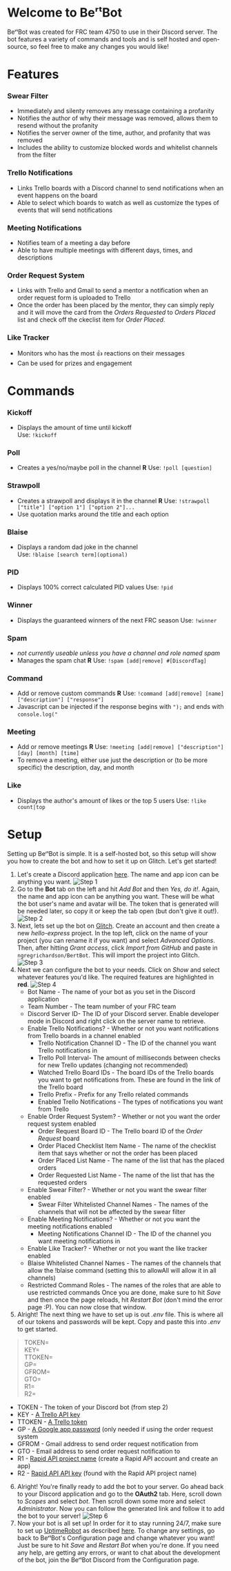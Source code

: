 
# Welcome to BeʳᵗBot
BeʳᵗBot was created for FRC team 4750 to use in their Discord server. The bot features a variety of commands and tools and is self hosted and open-source, so feel free to make any changes you would like!
# Features
### Swear Filter
- Immediately and silenty removes any message containing a profanity
- Notifies the author of why their message was removed, allows them to resend without the profanity
- Notifies the server owner of the time, author, and profanity that was removed
- Includes the ability to customize blocked words and whitelist channels from the filter
### Trello Notifications
- Links Trello boards with a Discord channel to send notifications when an event happens on the board
- Able to select which boards to watch as well as customize the types of events that will send notifications
### Meeting Notifications
- Notifies team of a meeting a day before
- Able to have multiple meetings with different days, times, and descriptions
### Order Request System
- Links with Trello and Gmail to send a mentor a notification when an order request form is uploaded to Trello
- Once the order has been placed by the mentor, they can simply reply and it will move the card from the *Orders Requested* to *Orders Placed* list and check off the ckeclist item for *Order Placed*.
### Like Tracker
- Monitors who has the most 👍 reactions on their messages
- Can be used for prizes and engagement
# Commands
### Kickoff
- Displays the amount of time until kickoff  
Use: `!kickoff`
### Poll
- Creates a yes/no/maybe poll in the channel **R**
Use: `!poll [question]`
### Strawpoll 
- Creates a strawpoll and displays it in the channel **R**
Use: `!strawpoll ["title"] ["option 1"] ["option 2"]...`
- Use quotation marks around the title and each option
### Blaise
- Displays a random dad joke in the channel  
Use: `!blaise [search term](optional)`
### PID
- Displays 100% correct calculated PID values
Use: `!pid`
### Winner
- Displays the guaranteed winners of the next FRC season
Use: `!winner`
### Spam 
- *not currently useable unless you have a channel and role named spam*
- Manages the spam chat **R**
Use: `!spam [add|remove] #[DiscordTag]`
### Command
- Add or remove custom commands **R**
Use: `!command [add|remove] [name] ["description"] ["response"]`
- Javascript can be injected if the response begins with `");` and ends with `console.log("`
### Meeting
- Add or remove meetings **R**
Use: `!meeting [add|remove] ["description"] [day] [month] [time]`
- To remove a meeting, either use just the description or (to be more specific) the description, day, and month
### Like
- Displays the author's amount of likes or the top 5 users
Use: `!like count|top`
# Setup
Setting up BeʳᵗBot is simple. It is a self-hosted bot, so this setup will show you how to create the bot and how to set it up on Glitch. Let's get started!
 1. Let's create a Discord application [here](https://discordapp.com/developers/applications/). The name and app icon can be anything you want.
 ![Step 1](https://i.imgur.com/022TUwH.jpg)
 2. Go to the **Bot** tab on the left and hit *Add Bot* and then *Yes, do it!*. Again, the name and app icon can be anything you want. These will be what the bot user's name and avatar will be. The token that is generated will be needed later, so copy it or keep the tab open (but don't give it out!).
 ![Step 2](https://i.imgur.com/vE1RAbK.jpg)
 3. Next, lets set up the bot on [Glitch](https://glitch.com). Create an account and then create a new *hello-express* project. In the top left, click on the name of your project (you can rename it if you want) and select *Advanced Options*. Then, after hitting *Grant access*, click *Import from GitHub* and paste in `ngregrichardson/BertBot`. This will import the project into Glitch.
 ![Step 3](https://i.imgur.com/w6CfsDL.jpg)
 4. Next we can configure the bot to your needs. Click on *Show* and select whatever features you'd like. The required features are highlighted in **red**.
 ![Step 4](https://i.imgur.com/kHl20EQ.jpg)
	- Bot Name - The name of your bot as you set in the Discord application
	- Team Number - The team number of your FRC team
	- Discord Server ID- The ID of your Discord server. Enable developer mode in Discord and right click on the server name to retrieve.
	- Enable Trello Notifications? - Whether or not you want notifications from Trello boards in a channel enabled
		- Trello Notification Channel ID - The ID of the channel you want Trello notifications in
		- Trello Poll Interval- The amount of milliseconds between checks for new Trello updates (changing not recommended)
		- Watched Trello Board IDs - The board IDs of the Trello boards you want to get notifications from. These are found in the link of the Trello board
		- Trello Prefix - Prefix for any Trello related commands
		- Enabled Trello Notifications - The types of notifications you want from Trello
	- Enable Order Request System? - Whether or not you want the order request system enabled
		- Order Request Board ID - The Trello board ID of the *Order Request* board
		- Order Placed Checklist Item Name - The name of the checklist item that says whether or not the order has been placed
		- Order Placed List Name - The name of the list that has the placed orders
		- Order Requested List Name - The name of the list that has the requested orders
	- Enable Swear Filter? - Whether or not you want the swear filter enabled
		- Swear Filter Whitelisted Channel Names - The names of the channels that will not be affected by the swear filter
	- Enable Meeting Notifications? - Whether or not you want the meeting notifications enabled
		- Meeting Notifications Channel ID - The ID of the channel you want meeting notifications in
	- Enable Like Tracker? - Whether or not you want the like tracker enabled
	- Blaise Whitelisted Channel Names - The names of the channels that allow the !blaise command (setting this to allowAll will allow it in all channels)
	- Restricted Command Roles - The names of the roles that are able to use restricted commands
Once you are done, make sure to hit *Save* and then once the page reloads, hit *Restart Bot* (don't mind the error page :P). You can now close that window.
5. Alright! The next thing we have to set up is out *.env* file. This is where all of our tokens and passwords will be kept. Copy and paste this into *.env* to get started.
> TOKEN=  
> KEY=  
> TTOKEN=  
> GP=  
> GFROM=  
> GTO=  
> R1=  
> R2=  

- TOKEN - The token of your Discord bot (from step 2)
- KEY - [A Trello API key](https://developers.trello.com/docs/api-introduction)
- TTOKEN - [A Trello token](https://trello.com/app-key)
- GP - [A Google app password](https://myaccount.google.com/apppasswords) (only needed if using the order request system
- GFROM - Gmail address to send order request notification from
- GTO - Email address to send order request notification to
- R1 - [Rapid API project name](https://dashboard.rapidapi.com) (create a Rapid API account and create an app)
- R2 - [Rapid API API key](https://dashboard.rapidapi.com) (found with the Rapid API project name)
6. Alright! You're finally ready to add the bot to your server. Go ahead back to your Discord application and go to the **OAuth2** tab. Here, scroll down to *Scopes* and select *bot*.  Then scroll down some more and select *Administrator*. Now you can follow the generated link and follow it to add the bot to your server!
![Step 6](https://i.imgur.com/ZdImqIO.jpg)
7. Now your bot is all set up! In order for it to stay running 24/7, make sure to set up [UptimeRobot](https://uptimerobot.com) as described [here](https://support.glitch.com/t/how-to-make-a-glitch-project-to-run-constantly/2439/2?u=ngregrichardson). To change any settings, go back to BeʳᵗBot's Configuration page and change whatever you want! Just be sure to hit *Save* and *Restart Bot* when you're done. If you need any help, are getting any errors, or want to chat about the development of the bot, join the BeʳᵗBot Discord from the Configuration page.